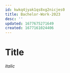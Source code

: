 ```yaml
---
id: kwkq4jyak1qs8xg2nicjes0
title: Bachelor-Work-2023
desc: ''
updated: 1677675271649
created: 1677161024406
---
```

# Title

*italic*
